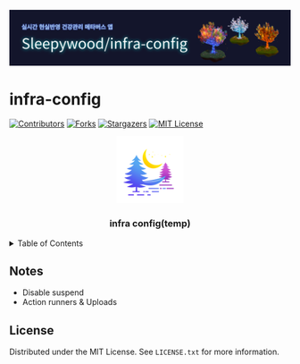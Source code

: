 ![banner](https://github.com/sleepy-wood/infra-config/blob/main/infra-config.png)

# infra-config

[![Contributors][contributors-shield]][contributors-url]
[![Forks][forks-shield]][forks-url]
[![Stargazers][stars-shield]][stars-url]
[![MIT License][license-shield]][license-url]

<div align="center">
  <a href="https://github.com/sleepy-wood">
    <img src="https://github.com/sleepy-wood/client-web/blob/dev/src/assets/images/logo.png" alt="Logo" width="120" height="120">
  </a>
  <h3 align="center">infra config(temp)</h3>
</div>

<!-- TABLE OF CONTENTS -->
<details>
  <summary>Table of Contents</summary>
  <ol>
    <li>
      <a href="#notes">Notes</a>
    </li>
    <li><a href="#license">License</a></li>
  </ol>
</details>

## Notes

-   Disable suspend
-   Action runners & Uploads

<!-- LICENSE -->
## License

Distributed under the MIT License. See `LICENSE.txt` for more information.

[contributors-shield]: https://img.shields.io/github/contributors/sleepy-wood/infra-config.svg?style=for-the-badge
[contributors-url]: https://github.com/sleepy-wood/infra-config/graphs/contributors
[forks-shield]: https://img.shields.io/github/forks/sleepy-wood/infra-config.svg?style=for-the-badge
[forks-url]: https://github.com/sleepy-wood/infra-config/network/members
[stars-shield]: https://img.shields.io/github/stars/sleepy-wood/infra-config.svg?style=for-the-badge
[stars-url]: https://github.com/sleepy-wood/infra-config/stargazers
[license-shield]: https://img.shields.io/github/license/sleepy-wood/infra-config.svg?style=for-the-badge
[license-url]: https://github.com/sleepy-wood/infra-config/blob/master/LICENSE.txt
